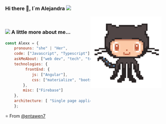 ### Hi there 👋, I´m Alejandra <img src="https://media.giphy.com/media/mGcNjsfWAjY5AEZNw6/giphy.gif" width="50">

<img align='right' src="https://raw.githubusercontent.com/iCharlesZ/FigureBed/master/img/octocat.gif" width="230"><br>

### <img src="https://media.giphy.com/media/VgCDAzcKvsR6OM0uWg/giphy.gif" width="50"> A little more about me...  


```javascript
const Alexx = {
    pronouns: "she" | "Her",
    code: ["Javascript", "Typescript"],
    askMeAbout: ["web dev", "tech", "teacher", "makeupArtist"],
    technologies: {
         frontEnd: {
            js: ["Angular"],
            css: ["materialize", "bootstrap"]
        },
        misc: ["Firebase"]
    },
    architecture: [ "Single page applications"],
    };
```

⭐️ From [@entawen7](https://github.com/entarwen7)

<!--
**entarwen7/entarwen7** is a ✨ _special_ ✨ repository because its `README.md` (this file) appears on your GitHub profile.



Here are some ideas to get you started:

- 🔭 I’m currently working on ...
- 🌱 I’m currently learning ...
- 👯 I’m looking to collaborate on ...
- 🤔 I’m looking for help with ...
- 💬 Ask me about ...
- 📫 How to reach me: ...
- 😄 Pronouns: ...
- ⚡ Fun fact: ...
-->
